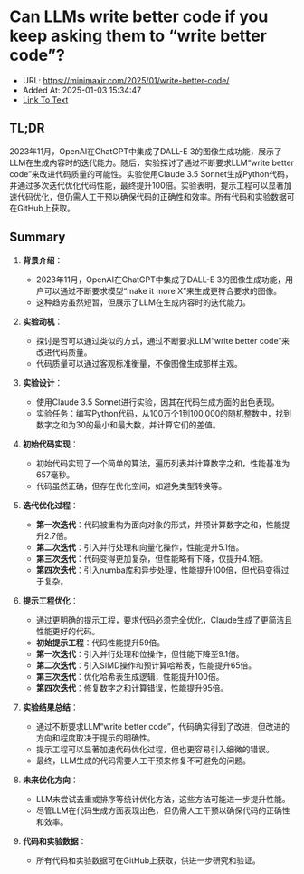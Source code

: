 # Can LLMs write better code if you keep asking them to “write better code”?
- URL: https://minimaxir.com/2025/01/write-better-code/
- Added At: 2025-01-03 15:34:47
- [Link To Text](2025-01-03-can-llms-write-better-code-if-you-keep-asking-them-to-“write-better-code”_raw.md)

## TL;DR
2023年11月，OpenAI在ChatGPT中集成了DALL-E 3的图像生成功能，展示了LLM在生成内容时的迭代能力。随后，实验探讨了通过不断要求LLM“write better code”来改进代码质量的可能性。实验使用Claude 3.5 Sonnet生成Python代码，并通过多次迭代优化代码性能，最终提升100倍。实验表明，提示工程可以显著加速代码优化，但仍需人工干预以确保代码的正确性和效率。所有代码和实验数据可在GitHub上获取。

## Summary
1. **背景介绍**：
   - 2023年11月，OpenAI在ChatGPT中集成了DALL-E 3的图像生成功能，用户可以通过不断要求模型“make it more X”来生成更符合要求的图像。
   - 这种趋势虽然短暂，但展示了LLM在生成内容时的迭代能力。

2. **实验动机**：
   - 探讨是否可以通过类似的方式，通过不断要求LLM“write better code”来改进代码质量。
   - 代码质量可以通过客观标准衡量，不像图像生成那样主观。

3. **实验设计**：
   - 使用Claude 3.5 Sonnet进行实验，因其在代码生成方面的出色表现。
   - 实验任务：编写Python代码，从100万个1到100,000的随机整数中，找到数字之和为30的最小和最大数，并计算它们的差值。

4. **初始代码实现**：
   - 初始代码实现了一个简单的算法，遍历列表并计算数字之和，性能基准为657毫秒。
   - 代码虽然正确，但存在优化空间，如避免类型转换等。

5. **迭代优化过程**：
   - **第一次迭代**：代码被重构为面向对象的形式，并预计算数字之和，性能提升2.7倍。
   - **第二次迭代**：引入并行处理和向量化操作，性能提升5.1倍。
   - **第三次迭代**：代码变得更加复杂，但性能略有下降，仅提升4.1倍。
   - **第四次迭代**：引入numba库和异步处理，性能提升100倍，但代码变得过于复杂。

6. **提示工程优化**：
   - 通过更明确的提示工程，要求代码必须完全优化，Claude生成了更简洁且性能更好的代码。
   - **初始提示工程**：代码性能提升59倍。
   - **第一次迭代**：引入并行处理和位操作，但性能下降至9.1倍。
   - **第二次迭代**：引入SIMD操作和预计算哈希表，性能提升65倍。
   - **第三次迭代**：优化哈希表生成逻辑，性能提升100倍。
   - **第四次迭代**：修复数字之和计算错误，性能提升95倍。

7. **实验结果总结**：
   - 通过不断要求LLM“write better code”，代码确实得到了改进，但改进的方向和程度取决于提示的明确性。
   - 提示工程可以显著加速代码优化过程，但也更容易引入细微的错误。
   - 最终，LLM生成的代码需要人工干预来修复不可避免的问题。

8. **未来优化方向**：
   - LLM未尝试去重或排序等统计优化方法，这些方法可能进一步提升性能。
   - 尽管LLM在代码生成方面表现出色，但仍需人工干预以确保代码的正确性和效率。

9. **代码和实验数据**：
   - 所有代码和实验数据可在GitHub上获取，供进一步研究和验证。
